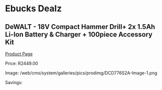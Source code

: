
# Ebucks Dealz
## DeWALT - 18V Compact Hammer Drill+ 2x 1.5Ah Li-Ion Battery & Charger + 100piece Accessory Kit
[Product Page](https://www.ebucks.com/web/shop/productSelected.do?prodId=1187258487&catId=336131644)

Price: R2449.00

Image: /web/cms/system/galleries/pics/prodimg/DCD776S2A-Image-1.png

Savings: 


	